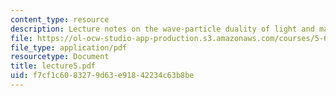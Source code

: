 ```yaml
---
content_type: resource
description: Lecture notes on the wave-particle duality of light and matter.
file: https://ol-ocw-studio-app-production.s3.amazonaws.com/courses/5-61-physical-chemistry-fall-2007/f7cf1c6083279d63e91842234c63b8be_lecture5.pdf
file_type: application/pdf
resourcetype: Document
title: lecture5.pdf
uid: f7cf1c60-8327-9d63-e918-42234c63b8be
---
```

